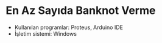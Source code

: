 # En Az Sayıda Banknot Verme

- Kullanılan programlar: Proteus, Arduino IDE
- İşletim sistemi: Windows
